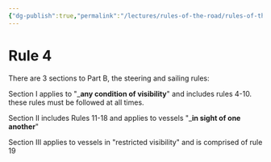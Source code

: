 ```yaml
---
{"dg-publish":true,"permalink":"/lectures/rules-of-the-road/rules-of-the-road-index/rule-4-visibility/","created":"2025-05-26T15:39:02.009-04:00","updated":"2025-05-29T21:15:11.041-04:00"}
---
```



# Rule 4

There are 3 sections to Part B, the steering and sailing rules:

Section I applies to "_**any condition of visibility**" and includes rules 4-10. these rules must be followed at all times.

Section II includes Rules 11-18 and applies to vessels "_**in sight of one another**"

Section III applies to vessels in "restricted visibility" and is comprised of rule 19